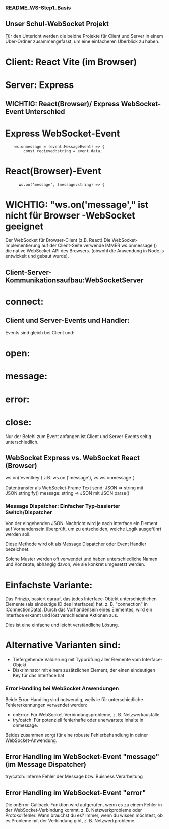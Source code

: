 ### README_WS-Step1_Basis

## Unser Schul-WebSocket Projekt
Für den Untericht werden die beidne Projekte für Client
und Server in einem Über-Ordner zusammengefasst, um eine einfacheren Überblick zu haben.

  # Client: React Vite (im Browser)
  # Server: Express

## WICHTIG: React(Browser)/ Express WebSocket-Event Unterschied
  # Express WebSocket-Event
        ws.onmessage = (event:MessageEvent) => {
            const recieved:string = event.data;

  # React(Browser)-Event
          ws.on('message', (message:string) => {

  # WICHTIG:   "ws.on('message'," ist nicht für Browser -WebSocket geeignet
Der WebSocket für Browser-Client (z.B. React)
Die WebSocket-Implementierung auf der Client-Seite
verwende  IMMER ws.onmessage () die native WebSocket-API des Browsers.
(obwohl die Anwendung in Node.js entwickelt und gebaut wurde).


## Client-Server-Kommunikationsaufbau:WebSocketServer
  # connect:


## Client und Server-Events und Handler:
Events sind gleich bei Client und:
  # open:
  # message:
  # error:
  # close:

Nur der Befehl zum Event abfangen ist Client und Server-Events seitig unterschiedlich.

## WebSocket Express vs. WebSocket React (Browser)

ws.on('eventkey')
z.B. ws.on ('message'), vs.ws.onmessage (

 Datentransfer als WebSocket-Frame Text
 send: JSON => string mit JSON.stringify()
 message: string => JSON mit JSON.parse()


### Message Dispatcher: Einfacher Typ-basierter Switch/Dispatcher
Von der eingehenden JSON-Nachricht wird je nach Interface ein Element auf Vorhandensein überprüft,
um zu entscheiden, welche Logik ausgeführt werden soll.

Diese Methode wird oft als Message Dispatcher oder Event Handler bezeichnet.

Solche Muster werden oft verwendet und haben unterschiedliche Namen und Konzepte,
abhängig davon, wie sie konkret umgesetzt werden.

  # Einfachste Variante:
   Das Prinzip, basiert darauf, das jedes Interface-Objekt unterschiedlichen Elemente (als eindeutige ID des Interfaces) hat.
   z. B. "connection" in IConnectionData). 
   Durch das Vorhandensein eines Elementes, wird ein Interface erkannt  und löst verschiedene Aktionen aus.

   Dies ist eine einfache und leicht verständliche Lösung. 

  # Alternative Varianten sind: 
  * Tiefergehende Valdierung mit Typprüfung aller Elemente vom Interface-Objekt
  * Diskriminator mit einem zusätzlichen Element, der einen eindeutigen Key für das Interface hat

### Error Handling bei WebSocket Anwendungen
Beide Error-Handling sind notwendig, weils ie für unterschiedliche Fehlererkennungen verwendet werden:
 * onError: Für WebSocket-Verbindungsprobleme, z. B. Netzwerkausfälle.
 * try/catch: Für potenziell fehlerhafte oder unerwartete Inhalte in onmessage.

Beides zusammen sorgt für eine robuste Fehlerbehandlung in deiner WebSocket-Anwendung.

 ## Error Handling im WebSocket-Event "message" (im Message Dispatcher)
try/catch: Interne Fehler der Message bzw. Buisness Verarbeitung

 ## Error Handling im WebSocket-Event "error"
Die onError-Callback-Funktion wird aufgerufen, wenn es zu einem Fehler in der WebSocket-Verbindung kommt,
z. B. Netzwerkprobleme oder Protokollfehler.
Wann brauchst du es?
Immer, wenn du wissen möchtest, ob es Probleme mit der Verbindung gibt, 
z. B. Netzwerkprobleme.
